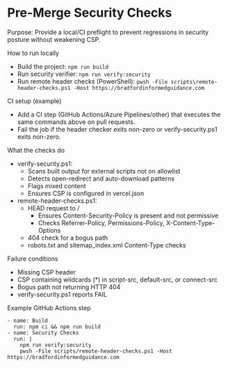 # Pre-Merge Security Checks

Purpose: Provide a local/CI preflight to prevent regressions in security posture without weakening CSP.

How to run locally
- Build the project: `npm run build`
- Run security verifier: `npm run verify:security`
- Run remote header checks (PowerShell): `pwsh -File scripts\remote-header-checks.ps1 -Host https://bradfordinformedguidance.com`

CI setup (example)
- Add a CI step (GitHub Actions/Azure Pipelines/other) that executes the same commands above on pull requests.
- Fail the job if the header checker exits non-zero or verify-security.ps1 exits non-zero.

What the checks do
- verify-security.ps1:
  - Scans built output for external scripts not on allowlist
  - Detects open-redirect and auto-download patterns
  - Flags mixed content
  - Ensures CSP is configured in vercel.json
- remote-header-checks.ps1:
  - HEAD request to /
    - Ensures Content-Security-Policy is present and not permissive
    - Checks Referrer-Policy, Permissions-Policy, X-Content-Type-Options
  - 404 check for a bogus path
  - robots.txt and sitemap_index.xml Content-Type checks

Failure conditions
- Missing CSP header
- CSP containing wildcards (*) in script-src, default-src, or connect-src
- Bogus path not returning HTTP 404
- verify-security.ps1 reports FAIL

Example GitHub Actions step
```
- name: Build
  run: npm ci && npm run build
- name: Security Checks
  run: |
    npm run verify:security
    pwsh -File scripts/remote-header-checks.ps1 -Host https://bradfordinformedguidance.com
```
